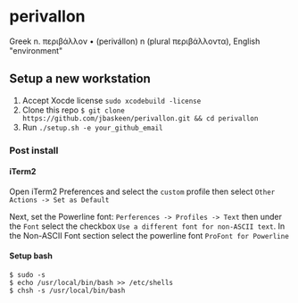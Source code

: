# perivallon

Greek n. περιβάλλον • (perivállon) n (plural περιβάλλοντα), English "environment"

## Setup a new workstation

1. Accept Xocde license `sudo xcodebuild -license`
1. Clone this repo `$ git clone https://github.com/jbaskeen/perivallon.git && cd perivallon`
1. Run `./setup.sh -e your_github_email`

### Post install

#### iTerm2

Open iTerm2 Preferences and select the `custom` profile then select `Other Actions -> Set as Default`

Next, set the Powerline font: `Perferences -> Profiles -> Text` then under the `Font` select the checkbox `Use a different font for non-ASCII text`. In the Non-ASCII Font section select the powerline font `ProFont for Powerline`

#### Setup bash

```
$ sudo -s
$ echo /usr/local/bin/bash >> /etc/shells
$ chsh -s /usr/local/bin/bash
```
